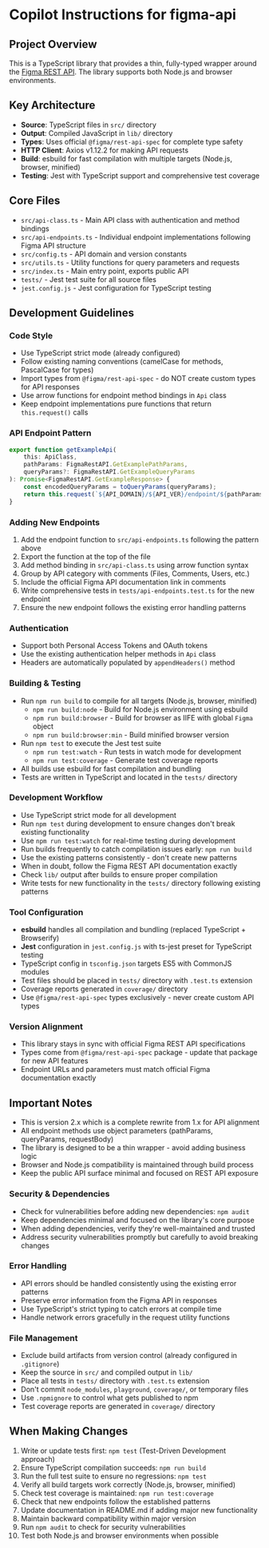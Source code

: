 # Copilot Instructions for figma-api

## Project Overview

This is a TypeScript library that provides a thin, fully-typed wrapper around the [Figma REST API](https://www.figma.com/developers/api). The library supports both Node.js and browser environments.

## Key Architecture

- **Source**: TypeScript files in `src/` directory
- **Output**: Compiled JavaScript in `lib/` directory  
- **Types**: Uses official `@figma/rest-api-spec` for complete type safety
- **HTTP Client**: Axios v1.12.2 for making API requests
- **Build**: esbuild for fast compilation with multiple targets (Node.js, browser, minified)
- **Testing**: Jest with TypeScript support and comprehensive test coverage

## Core Files

- `src/api-class.ts` - Main API class with authentication and method bindings
- `src/api-endpoints.ts` - Individual endpoint implementations following Figma API structure
- `src/config.ts` - API domain and version constants
- `src/utils.ts` - Utility functions for query parameters and requests
- `src/index.ts` - Main entry point, exports public API
- `tests/` - Jest test suite for all source files
- `jest.config.js` - Jest configuration for TypeScript testing

## Development Guidelines

### Code Style
- Use TypeScript strict mode (already configured)
- Follow existing naming conventions (camelCase for methods, PascalCase for types)
- Import types from `@figma/rest-api-spec` - do NOT create custom types for API responses
- Use arrow functions for endpoint method bindings in `Api` class
- Keep endpoint implementations pure functions that return `this.request()` calls

### API Endpoint Pattern
```typescript
export function getExampleApi(
    this: ApiClass,
    pathParams: FigmaRestAPI.GetExamplePathParams,
    queryParams?: FigmaRestAPI.GetExampleQueryParams
): Promise<FigmaRestAPI.GetExampleResponse> {
    const encodedQueryParams = toQueryParams(queryParams);
    return this.request(`${API_DOMAIN}/${API_VER}/endpoint/${pathParams.id}?${encodedQueryParams}`);
}
```

### Adding New Endpoints
1. Add the endpoint function to `src/api-endpoints.ts` following the pattern above
2. Export the function at the top of the file
3. Add method binding in `src/api-class.ts` using arrow function syntax
4. Group by API category with comments (Files, Comments, Users, etc.)
5. Include the official Figma API documentation link in comments
6. Write comprehensive tests in `tests/api-endpoints.test.ts` for the new endpoint
7. Ensure the new endpoint follows the existing error handling patterns

### Authentication
- Support both Personal Access Tokens and OAuth tokens
- Use the existing authentication helper methods in `Api` class
- Headers are automatically populated by `appendHeaders()` method

### Building & Testing
- Run `npm run build` to compile for all targets (Node.js, browser, minified)
  - `npm run build:node` - Build for Node.js environment using esbuild
  - `npm run build:browser` - Build for browser as IIFE with global `Figma` object
  - `npm run build:browser:min` - Build minified browser version
- Run `npm test` to execute the Jest test suite
  - `npm run test:watch` - Run tests in watch mode for development
  - `npm run test:coverage` - Generate test coverage reports
- All builds use esbuild for fast compilation and bundling
- Tests are written in TypeScript and located in the `tests/` directory

### Development Workflow
- Use TypeScript strict mode for all development
- Run `npm test` during development to ensure changes don't break existing functionality
- Use `npm run test:watch` for real-time testing during development
- Run builds frequently to catch compilation issues early: `npm run build`
- Use the existing patterns consistently - don't create new patterns
- When in doubt, follow the Figma REST API documentation exactly
- Check `lib/` output after builds to ensure proper compilation
- Write tests for new functionality in the `tests/` directory following existing patterns

### Tool Configuration
- **esbuild** handles all compilation and bundling (replaced TypeScript + Browserify)
- **Jest** configuration in `jest.config.js` with ts-jest preset for TypeScript testing
- TypeScript config in `tsconfig.json` targets ES5 with CommonJS modules
- Test files should be placed in `tests/` directory with `.test.ts` extension
- Coverage reports generated in `coverage/` directory
- Use `@figma/rest-api-spec` types exclusively - never create custom API types

### Version Alignment
- This library stays in sync with official Figma REST API specifications
- Types come from `@figma/rest-api-spec` package - update that package for new API features
- Endpoint URLs and parameters must match official Figma documentation exactly

## Important Notes

- This is version 2.x which is a complete rewrite from 1.x for API alignment
- All endpoint methods use object parameters (pathParams, queryParams, requestBody)
- The library is designed to be a thin wrapper - avoid adding business logic
- Browser and Node.js compatibility is maintained through build process
- Keep the public API surface minimal and focused on REST API exposure

### Security & Dependencies
- Check for vulnerabilities before adding new dependencies: `npm audit`
- Keep dependencies minimal and focused on the library's core purpose
- When adding dependencies, verify they're well-maintained and trusted
- Address security vulnerabilities promptly but carefully to avoid breaking changes

### Error Handling
- API errors should be handled consistently using the existing error patterns
- Preserve error information from the Figma API in responses
- Use TypeScript's strict typing to catch errors at compile time
- Handle network errors gracefully in the request utility functions

### File Management
- Exclude build artifacts from version control (already configured in `.gitignore`)
- Keep the source in `src/` and compiled output in `lib/`
- Place all tests in `tests/` directory with `.test.ts` extension
- Don't commit `node_modules`, `playground`, `coverage/`, or temporary files
- Use `.npmignore` to control what gets published to npm
- Test coverage reports are generated in `coverage/` directory

## When Making Changes

1. Write or update tests first: `npm test` (Test-Driven Development approach)
2. Ensure TypeScript compilation succeeds: `npm run build`
3. Run the full test suite to ensure no regressions: `npm test`
4. Verify all build targets work correctly (Node.js, browser, minified)
5. Check test coverage is maintained: `npm run test:coverage`
6. Check that new endpoints follow the established patterns
7. Update documentation in README.md if adding major new functionality
8. Maintain backward compatibility within major version
9. Run `npm audit` to check for security vulnerabilities
10. Test both Node.js and browser environments when possible